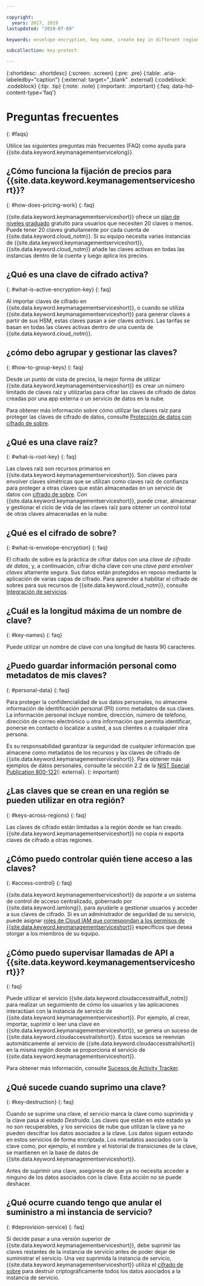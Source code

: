 ```yaml
---

copyright:
  years: 2017, 2019
lastupdated: "2019-07-09"

keywords: envelope encryption, key name, create key in different region, delete service instance

subcollection: key-protect

---
```


{:shortdesc: .shortdesc}
{:screen: .screen}
{:pre: .pre}
{:table: .aria-labeledby="caption"}
{:external: target="_blank" .external}
{:codeblock: .codeblock}
{:tip: .tip}
{:note: .note}
{:important: .important}
{:faq: data-hd-content-type='faq'}

# Preguntas frecuentes
{: #faqs}

Utilice las siguientes preguntas más frecuentes (FAQ) como ayuda para {{site.data.keyword.keymanagementservicelong}}.

## ¿Cómo funciona la fijación de precios para {{site.data.keyword.keymanagementserviceshort}}?
{: #how-does-pricing-work}
{: faq}

{{site.data.keyword.keymanagementserviceshort}} ofrece un [plan de niveles graduado](https://{DomainName}/catalog/services/key-protect) gratuito para usuarios que necesiten 20 claves o menos. Puede tener 20 claves gratuitamente por cada cuenta de {{site.data.keyword.cloud_notm}}. Si su equipo necesita varias instancias de {{site.data.keyword.keymanagementserviceshort}}, {{site.data.keyword.cloud_notm}} añade las claves activas en todas las instancias dentro de la cuenta y luego aplica los precios. 

## ¿Qué es una clave de cifrado activa?
{: #what-is-active-encryption-key}
{: faq}

Al importar claves de cifrado en {{site.data.keyword.keymanagementserviceshort}}, o cuando se utiliza {{site.data.keyword.keymanagementserviceshort}} para generar claves a partir de sus HSM, estas claves pasan a ser claves _activas_. Las tarifas se basan en todas las claves activas dentro de una cuenta de {{site.data.keyword.cloud_notm}}. 

## ¿cómo debo agrupar y gestionar las claves?
{: #how-to-group-keys}
{: faq}

Desde un punto de vista de precios, la mejor forma de utilizar {{site.data.keyword.keymanagementserviceshort}} es crear un número limitado de claves raíz y utilizarlas para cifrar las claves de cifrado de datos creadas por una app externa o un servicio de datos en la nube. 

Para obtener más información sobre cómo utilizar las claves raíz para proteger las claves de cifrado de datos, consulte [Protección de datos con cifrado de sobre](/docs/services/key-protect?topic=key-protect-envelope-encryption).

## ¿Qué es una clave raíz?
{: #what-is-root-key}
{: faq}

Las claves raíz son recursos primarios en {{site.data.keyword.keymanagementserviceshort}}. Son claves para envolver claves simétricas que se utilizan como claves raíz de confianza para proteger a otras claves que están almacenadas en un servicio de datos con [cifrado de sobre](/docs/services/key-protect?topic=key-protect-envelope-encryption). Con {{site.data.keyword.keymanagementserviceshort}}, puede crear, almacenar y gestionar el ciclo de vida de las claves raíz para obtener un control total de otras claves almacenadas en la nube. 

## ¿Qué es el cifrado de sobre?
{: #what-is-envelope-encryption}
{: faq}

El cifrado de sobre es la práctica de cifrar datos con una _clave de cifrado de datos_, y, a continuación, cifrar dicha clave con una _clave para envolver claves_ altamente segura.  Sus datos están protegidos en reposo mediante la aplicación de varias capas de cifrado. Para aprender a habilitar el cifrado de sobres para sus recursos de {{site.data.keyword.cloud_notm}}, consulte [Integración de servicios](/docs/services/key-protect?topic=key-protect-integrate-services).

## ¿Cuál es la longitud máxima de un nombre de clave?
{: #key-names}
{: faq}

Puede utilizar un nombre de clave con una longitud de hasta 90 caracteres.

## ¿Puedo guardar información personal como metadatos de mis claves?
{: #personal-data}
{: faq}

Para proteger la confidencialidad de sus datos personales, no almacene información de identificación personal (PII) como metadatos de sus claves. La información personal incluye nombre, dirección, número de teléfono, dirección de correo electrónico u otra información que permita identificar, ponerse en contacto o localizar a usted, a sus clientes o a cualquier otra persona.

Es su responsabilidad garantizar la seguridad de cualquier información que almacene como metadatos de los recursos y las claves de cifrado de {{site.data.keyword.keymanagementserviceshort}}. Para obtener más ejemplos de datos personales, consulte la sección 2.2 de la [NIST Special Publication 800-122](https://www.nist.gov/publications/guide-protecting-confidentiality-personally-identifiable-information-pii){: external}.
{: important}

## ¿Las claves que se crean en una región se pueden utilizar en otra región?
{: #keys-across-regions}
{: faq}

Las claves de cifrado están limitadas a la región donde se han creado. {{site.data.keyword.keymanagementserviceshort}} no copia ni exporta claves de cifrado a otras regiones.

## ¿Cómo puedo controlar quién tiene acceso a las claves?
{: #access-control}
{: faq}

{{site.data.keyword.keymanagementserviceshort}} da soporte a un sistema de control de acceso centralizado, gobernado por {{site.data.keyword.iamlong}}, para ayudarle a gestionar usuarios y acceder a sus claves de cifrado. Si es un administrador de seguridad de su servicio, puede asignar [roles de Cloud IAM que correspondan a los permisos de {{site.data.keyword.keymanagementserviceshort}}](/docs/services/key-protect?topic=key-protect-manage-access#roles) específicos que desea otorgar a los miembros de su equipo.

## ¿Cómo puedo supervisar llamadas de API a {{site.data.keyword.keymanagementserviceshort}}?
{: faq}

Puede utilizar el servicio {{site.data.keyword.cloudaccesstrailfull_notm}} para realizar un seguimiento de cómo los usuarios y las aplicaciones interactúan con la instancia de servicio de {{site.data.keyword.keymanagementserviceshort}}. Por ejemplo, al crear, importar, suprimir o leer una clave en {{site.data.keyword.keymanagementserviceshort}}, se genera un suceso de {{site.data.keyword.cloudaccesstrailshort}}. Estos sucesos se reenvían automáticamente al servicio de {{site.data.keyword.cloudaccesstrailshort}} en la misma región donde se proporciona el servicio de {{site.data.keyword.keymanagementserviceshort}}.

Para obtener más información, consulte [Sucesos de Activity Tracker](/docs/services/key-protect?topic=key-protect-at-events).

## ¿Qué sucede cuando suprimo una clave?
{: #key-destruction}
{: faq}

Cuando se suprime una clave, el servicio marca la clave como suprimida y la clave pasa al estado _Destruida_. Las claves que están en este estado ya no son recuperables, y los servicios de nube que utilizan la clave ya no pueden descifrar los datos asociados a la clave. Los datos siguen estando en estos servicios de forma encriptada. Los metadatos asociados con la clave como, por ejemplo, el nombre y el historial de transiciones de la clave, se mantienen en la base de datos de {{site.data.keyword.keymanagementserviceshort}}. 

Antes de suprimir una clave, asegúrese de que ya no necesita acceder a ninguno de los datos asociados con la clave. Esta acción no se puede deshacer.

## ¿Qué ocurre cuando tengo que anular el suministro a mi instancia de servicio?
{: #deprovision-service}
{: faq}

Si decide pasar a una versión superior de {{site.data.keyword.keymanagementserviceshort}}, debe suprimir las claves restantes de la instancia de servicio antes de poder dejar de suministrar el servicio. Una vez suprimida la instancia de servicio, {{site.data.keyword.keymanagementserviceshort}} utiliza el [cifrado de sobre](/docs/services/key-protect?topic=key-protect-envelope-encryption) para destruir criptográficamente todos los datos asociados a la instancia de servicio. 

